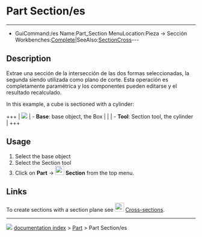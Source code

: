 # Part Section/es
---
- GuiCommand:/es   Name:Part_Section   MenuLocation:Pieza → Sección   Workbenches:[Complete](Part_Workbench___Part]],_[[Complete_Workbench/es.md)|SeeAlso:[SectionCross](Part_SectionCross/es.md)---


</div>

## Description


<div class="mw-translate-fuzzy">

Extrae una sección de la intersección de las dos formas seleccionadas, la segunda siendo utilizada como plano de corte. Esta operación es completamente paramétrica y los componentes pueden editarse y el resultado recalculado.


</div>

In this example, a cube is sectioned with a cylinder:

+++
| ![](images/PartSection1_it.png ) | -   **Base**: base object, the Box       |
|                                                | -   **Tool**: Section tool, the cylinder |
+++




## Usage

1.  Select the base object
2.  Select the Section tool
3.  Click on **Part** → **<img src="images/Part_Section.svg" width=24px> Section** from the top menu.

## Links

To create sections with a section plane see <img alt="" src=images/Part_CrossSections.svg  style="width:24px;"> [Cross-sections](Part_CrossSections.md).



---
![](images/Right_arrow.png) [documentation index](../README.md) > [Part](Part_Workbench.md) > Part Section/es

